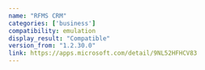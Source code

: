 ```yaml
---
name: "RFMS CRM"
categories: ['business']
compatibility: emulation
display_result: "Compatible"
version_from: "1.2.30.0"
link: https://apps.microsoft.com/detail/9NL52HFHCV83
---
```

